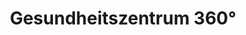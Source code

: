 ---
title: "Gesundheitszentrum 360°"
url: /wermelskirchen/gesundheitszentrum-360deg/
shop: Massage
---
